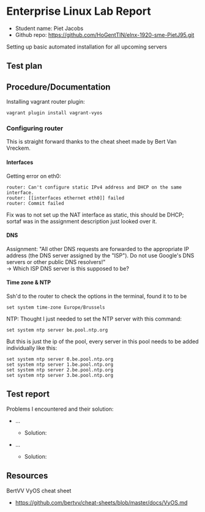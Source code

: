 # Enterprise Linux Lab Report

- Student name: Piet Jacobs
- Github repo: <https://github.com/HoGentTIN/elnx-1920-sme-PietJ95.git>

Setting up basic automated installation for all upcoming servers

## Test plan


## Procedure/Documentation
Installing vagrant router plugin:

    vagrant plugin install vagrant-vyos

### Configuring router
This is straight forward thanks to the cheat sheet made by Bert Van Vreckem.  

#### Interfaces
Getting error on eth0:

    router: Can't configure static IPv4 address and DHCP on the same interface.
    router: [[interfaces ethernet eth0]] failed
    router: Commit failed
Fix was to not set up the NAT interface as static, this should be DHCP; sortaf was in the assignment description just looked over it.


#### DNS
Assignment: 
"All other DNS requests are forwarded to the appropriate IP address (the DNS server assigned by the "ISP"). Do not use Google's DNS servers or other public DNS resolvers!"  
-> Which ISP DNS server is this supposed to be?

#### Time zone & NTP
Ssh'd to the router to check the options in the terminal, found it to to be

    set system time-zone Europe/Brussels

NTP:
Thought I just needed to set the NTP server with this command:

    set system ntp server be.pool.ntp.org
    
But this is just the ip of the pool, every server in this pool needs to be added individually like this:

    set system ntp server 0.be.pool.ntp.org
    set system ntp server 1.be.pool.ntp.org
    set system ntp server 2.be.pool.ntp.org
    set system ntp server 3.be.pool.ntp.org

## Test report

Problems I encountered and their solution:  
- ...
    - Solution:  
    

- ...
    - Solution:   
    
## Resources
BertVV VyOS cheat sheet
- https://github.com/bertvv/cheat-sheets/blob/master/docs/VyOS.md